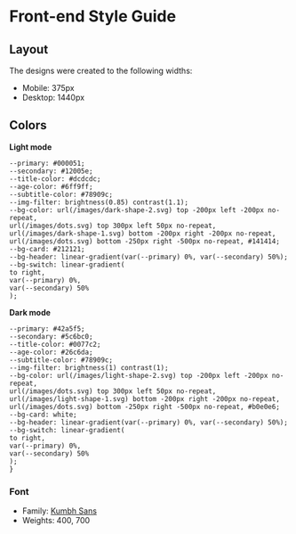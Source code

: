 # Front-end Style Guide

## Layout

The designs were created to the following widths:

- Mobile: 375px
- Desktop: 1440px

## Colors

**Light mode**

```
--primary: #000051;
--secondary: #12005e;
--title-color: #dcdcdc;
--age-color: #6ff9ff;
--subtitle-color: #78909c;
--img-filter: brightness(0.85) contrast(1.1);
--bg-color: url(/images/dark-shape-2.svg) top -200px left -200px no-repeat,
url(/images/dots.svg) top 300px left 50px no-repeat,
url(/images/dark-shape-1.svg) bottom -200px right -200px no-repeat,
url(/images/dots.svg) bottom -250px right -500px no-repeat, #141414;
--bg-card: #212121;
--bg-header: linear-gradient(var(--primary) 0%, var(--secondary) 50%);
--bg-switch: linear-gradient(
to right,
var(--primary) 0%,
var(--secondary) 50%
);
```

**Dark mode**

```
--primary: #42a5f5;
--secondary: #5c6bc0;
--title-color: #0077c2;
--age-color: #26c6da;
--subtitle-color: #78909c;
--img-filter: brightness(1) contrast(1);
--bg-color: url(/images/light-shape-2.svg) top -200px left -200px no-repeat,
url(/images/dots.svg) top 300px left 50px no-repeat,
url(/images/light-shape-1.svg) bottom -200px right -200px no-repeat,
url(/images/dots.svg) bottom -250px right -500px no-repeat, #b0e0e6;
--bg-card: white;
--bg-header: linear-gradient(var(--primary) 0%, var(--secondary) 50%);
--bg-switch: linear-gradient(
to right,
var(--primary) 0%,
var(--secondary) 50%
);
}
```

### Font

- Family: [Kumbh Sans](https://fonts.google.com/specimen/Kumbh+Sans)
- Weights: 400, 700
